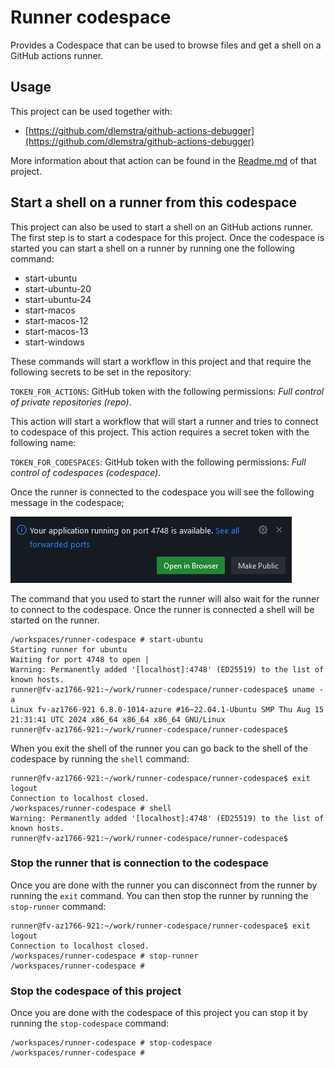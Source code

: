 # Runner codespace

Provides a Codespace that can be used to browse files and get a shell on a GitHub actions runner.

## Usage

This project can be used together with:

- [https://github.com/dlemstra/github-actions-debugger](https://github.com/dlemstra/github-actions-debugger)

More information about that action can be found in the [Readme.md](https://github.com/dlemstra/github-actions-debugger) of that project.

## Start a shell on a runner from this codespace

This project can also be used to start a shell on an GitHub actions runner. The first step is to start a codespace for this project.
Once the codespace is started you can start a shell on a runner by running one the following command:

- start-ubuntu
- start-ubuntu-20
- start-ubuntu-24
- start-macos
- start-macos-12
- start-macos-13
- start-windows

These commands will start a workflow in this project and that require the following secrets to be set in the repository:

`TOKEN_FOR_ACTIONS`: GitHub token with the following permissions: _Full control of private repositories (repo)_.

This action will start a workflow that will start a runner and tries to connect to codespace of this project. This action requires a secret token with the following name:

`TOKEN_FOR_CODESPACES`: GitHub token with the following permissions: _Full control of codespaces (codespace)_.

Once the runner is connected to the codespace you will see the following message in the codespace;

![runner-connected](images/runner-connected.png)

The command that you used to start the runner will also wait for the runner to connect to the codespace. Once the runner is connected a shell will be started on the runner.

```console
/workspaces/runner-codespace # start-ubuntu
Starting runner for ubuntu
Waiting for port 4748 to open |
Warning: Permanently added '[localhost]:4748' (ED25519) to the list of known hosts.
runner@fv-az1766-921:~/work/runner-codespace/runner-codespace$ uname -a
Linux fv-az1766-921 6.8.0-1014-azure #16~22.04.1-Ubuntu SMP Thu Aug 15 21:31:41 UTC 2024 x86_64 x86_64 x86_64 GNU/Linux
runner@fv-az1766-921:~/work/runner-codespace/runner-codespace$
```

When you exit the shell of the runner you can go back to the shell of the codespace by running the `shell` command:

```console
runner@fv-az1766-921:~/work/runner-codespace/runner-codespace$ exit
logout
Connection to localhost closed.
/workspaces/runner-codespace # shell
Warning: Permanently added '[localhost]:4748' (ED25519) to the list of known hosts.
runner@fv-az1766-921:~/work/runner-codespace/runner-codespace$
```

### Stop the runner that is connection to the codespace

Once you are done with the runner you can disconnect from the runner by running the `exit` command. You can then stop the runner by running the `stop-runner` command:

```console
runner@fv-az1766-921:~/work/runner-codespace/runner-codespace$ exit
logout
Connection to localhost closed.
/workspaces/runner-codespace # stop-runner
/workspaces/runner-codespace #
```

### Stop the codespace of this project

Once you are done with the codespace of this project you can stop it by running the `stop-codespace` command:

```console
/workspaces/runner-codespace # stop-codespace
/workspaces/runner-codespace #
```
